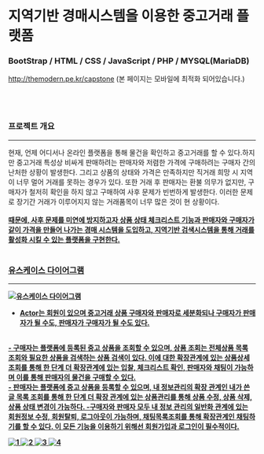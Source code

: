 # 지역기반 경매시스템을 이용한 중고거래 플랫폼
### BootStrap / HTML / CSS / JavaScript / PHP / MYSQL(MariaDB)

http://themodern.pe.kr/capstone (본 페이지는 모바일에 최적화 되어있습니다.)
<br><br><br><br>
### 프로젝트 개요
------------
현재, 언제 어디서나 온라인 플랫폼을 통해 물건을 확인하고 중고거래를 할 수 있다.하지만 중고거래 특성상 비싸게 판매하려는 판매자와 저렴한 가격에 구매하려는 구매자 간의 난처한 상황이 발생한다. 그리고 상품의 상태와 가격은 만족하지만 직거래 희망 시 지역이 너무 멀어 거래를 못하는 경우가 있다. 또한 거래 후 판매자는 환불 의무가 없지만, 구매자가 철저히 확인을 하지 않고 구매하여 사후 문제가 빈번하게 발생한다. 이러한 문제로 장기간 거래가 이루어지지 않는 거래품목이 너무 많은 것이 현 상황이다.<br><br>
<strong><u>  때문에, 사후 문제를 미연에 방지하고자 상품 상태 체크리스트 기능과 판매자와 구매자가 같이 가격을 만들어 나가는 경매 시스템을 도입하고, 지역기반 검색시스템을 통해 거래를 활성화 시킬 수 있는 플랫폼을 구현한다.<br><br>

### 유스케이스 다이어그램
------------
![유스케이스 다이어그램](https://user-images.githubusercontent.com/75834395/102696883-00fb2d00-4275-11eb-9170-f95ce0579db2.jpg)
- Actor는 회원이 있으며 중고거래 상품 구매자와 판매자로 세분화되나 구매자가 판매자가 될 수도, 판매자가 구매자가 될 수도 있다.
<br>
- 구매자는 플랫폼에 등록된 중고 상품을 조회할 수 있으며, 상품 조회는 전체상품 목록 조회와 필요한 상품을 검색하는 상품 검색이 있다. 이에 대한 확장관계에 있는 상품상세조회를 통해 한 단계 더 확장관계에 있는 입찰, 체크리스트 확인, 판매자와 채팅이 가능하며 이를 통해 판매자의 물건을 구매할 수 있다.<br>
- 판매자는 플랫폼에 중고 상품을 등록할 수 있으며, 내 정보관리의 확장 관계인 내가 쓴 글 목록 조회를 통해 한 단계 더 확장 관계에 있는 상품관리를 통해 상품 수정, 상품 삭제, 상품 상태 변경이 가능하다.
-구매자와 판매자 모두 내 정보 관리의 일반화 관계에 있는 회원정보 수정, 회원탈퇴, 로그아웃이 가능하며, 채팅목록조회를 통해 확장관계인 채팅하기를 할 수 있다. 이 모든 기능을 이용하기 위해선 회원가입과 로그인이 필수적이다.





![1](https://user-images.githubusercontent.com/75834395/103170910-534ad800-488b-11eb-9001-2e11a7f2a929.jpg)
![2](https://user-images.githubusercontent.com/75834395/103170796-7f198e00-488a-11eb-9ffd-a6c5d803c709.jpg)
![3](https://user-images.githubusercontent.com/75834395/103170797-7fb22480-488a-11eb-81e3-737ed45e8ae0.jpg)
![4](https://user-images.githubusercontent.com/75834395/103170798-7fb22480-488a-11eb-88f1-03e2775c3eb1.jpg)
